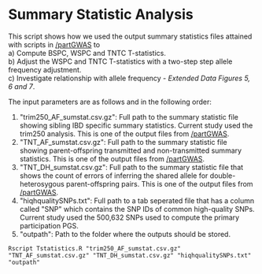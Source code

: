 # Summary Statistic Analysis
This script shows how we used the output summary statistics files attained 
with scripts in [/partGWAS](https://github.com/stefaniabe/PrimaryParticipationGWAS/tree/main/PartGWAS) to  <br />
a) Compute BSPC, WSPC and TNTC T-statistics.  <br />
b) Adjust the WSPC and TNTC T-statistics with a two-step step allele frequency adjustment.  <br />
c) Investigate relationship with allele frequency - *Extended Data Figures 5, 6 and 7*.  <br />

The input parameters are as follows and in the following order:
1) "trim250_AF_sumstat.csv.gz": Full path to the summary statistic file showing sibling IBD specific summary statistics. Current study used the trim250 analysis. This is one of the output files from [/partGWAS](https://github.com/stefaniabe/PrimaryParticipationGWAS/tree/main/PartGWAS).
2) "TNT_AF_sumstat.csv.gz": Full path to the summary statistic file showing parent-offspring transmitted and non-transmitted summary statistics. This is one of the output files from [/partGWAS](https://github.com/stefaniabe/PrimaryParticipationGWAS/tree/main/PartGWAS).
3) "TNT_DH_sumstat.csv.gz": Full path to the summary statistic file that shows the count of errors of inferring the shared allele for double-heterosygous parent-offspring pairs. This is one of the output files from [/partGWAS](https://github.com/stefaniabe/PrimaryParticipationGWAS/tree/main/PartGWAS).
4) "hiqhqualitySNPs.txt": Full path to a tab seperated file that has a column called "SNP" which contains the SNP IDs of common high-quality SNPs. Current study used the 500,632 SNPs used to compute the primary participation PGS.
5) "outpath": Path to the folder where the outputs should be stored.

```
Rscript Tstatistics.R "trim250_AF_sumstat.csv.gz" "TNT_AF_sumstat.csv.gz" "TNT_DH_sumstat.csv.gz" "hiqhqualitySNPs.txt" "outpath"
```
